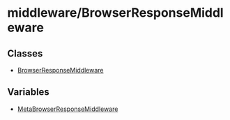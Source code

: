 # middleware/BrowserResponseMiddleware

## Classes

- [BrowserResponseMiddleware](classes/BrowserResponseMiddleware.md)

## Variables

- [MetaBrowserResponseMiddleware](variables/MetaBrowserResponseMiddleware.md)
